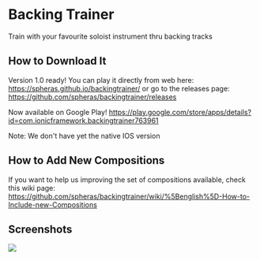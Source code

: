 # Backing Trainer
Train with your favourite soloist instrument thru backing tracks

## How to Download It
Version 1.0 ready!  You can play it directly from web here:
https://spheras.github.io/backingtrainer/
or go to the releases page:
https://github.com/spheras/backingtrainer/releases

Now available on Google Play! 
https://play.google.com/store/apps/details?id=com.ionicframework.backingtrainer763961

Note: We don't have yet the native IOS version

## How to Add New Compositions
If you want to help us improving the set of compositions available, check this wiki page:
https://github.com/spheras/backingtrainer/wiki/%5Benglish%5D-How-to-Include-new-Compositions

## Screenshots
![](https://raw.githubusercontent.com/spheras/backingtrainer/master/etc/captura_1.0.gif)
